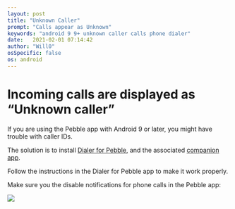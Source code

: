 ```yaml
---
layout: post
title: "Unknown Caller"
prompt: "Calls appear as Unknown"
keywords: "android 9 9+ unknown caller calls phone dialer"
date:   2021-02-01 07:14:42
author: "Will0"
osSpecific: false
os: android
---
```


# Incoming calls are displayed as “Unknown caller”

If you are using the Pebble app with Android 9 or later, you might have trouble with caller IDs.

The solution is to install [Dialer for Pebble](https://apps.rebble.io/en_US/application/532323bf60c773c1420000a8), and the associated [companion app](https://play.google.com/store/apps/details?id=com.matejdro.pebbledialer).

Follow the instructions in the Dialer for Pebble app to make it work properly.

Make sure you the disable notifications for phone calls in the Pebble app:

![](/images/dialer/1.png)
